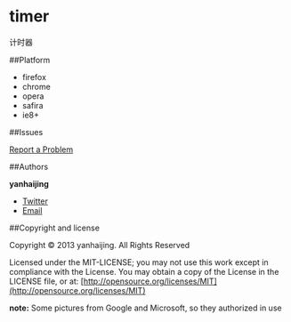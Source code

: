 timer
=====

计时器

##Platform

* firefox
* chrome
* opera
* safira
* ie8+

##Issues

[Report a Problem](https://github.com/yanhaijing/timer/issues)

##Authors

**yanhaijing**

- [Twitter](http://t.qq.com/yanhaijing1234 "yanhaijing's Twitter")
- [Email](http://yanhaijing1234@gmail.com "yanhaijing's Email")

##Copyright and license

Copyright © 2013 yanhaijing. All Rights Reserved

Licensed under the MIT-LICENSE;
you may not use this work except in compliance with the License.
You may obtain a copy of the License in the LICENSE file, or at:
	[http://opensource.org/licenses/MIT](http://opensource.org/licenses/MIT)
	
**note:** Some pictures from Google and Microsoft, so they authorized in use 